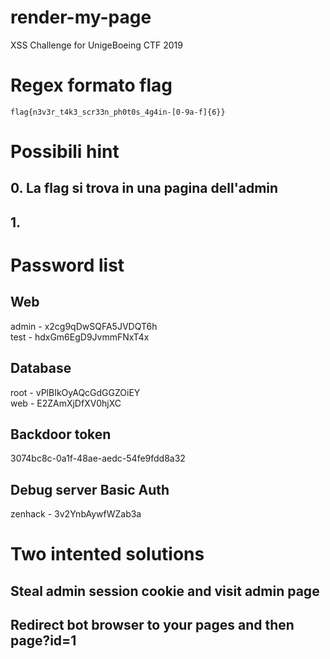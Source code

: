 # render-my-page
XSS Challenge for UnigeBoeing CTF 2019

# Regex formato flag
```flag{n3v3r_t4k3_scr33n_ph0t0s_4g4in-[0-9a-f]{6}}```

# Possibili hint

## 0. La flag si trova in una pagina dell'admin
## 1. 

# Password list
## Web
admin - x2cg9qDwSQFA5JVDQT6h     
test  - hdxGm6EgD9JvmmFNxT4x     

## Database
root  - vPlBIkOyAQcGdGGZOiEY     
web   - E2ZAmXjDfXV0hjXC     

## Backdoor token
3074bc8c-0a1f-48ae-aedc-54fe9fdd8a32     

## Debug server Basic Auth
zenhack - 3v2YnbAywfWZab3a    


# Two intented solutions

## Steal admin session cookie and visit admin page
## Redirect bot browser to your pages and then page?id=1